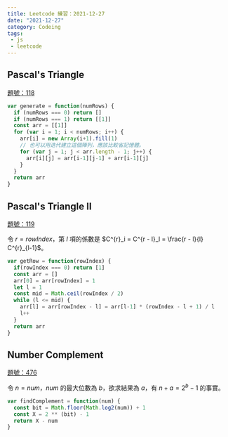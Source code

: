 ```yaml
---
title: Leetcode 練習：2021-12-27
date: "2021-12-27"
category: Codeing
tags:
 - js
 - leetcode
---
```


## Pascal's Triangle
[題號：118](https://leetcode.com/problems/pascals-triangle/)

```js
var generate = function(numRows) {
  if (numRows === 0) return []
  if (numRows === 1) return [[1]]
  const arr = [[1]]
  for (var i = 1; i < numRows; i++) {
    arr[i] = new Array(i+1).fill(1)
    // 也可以用迭代建立這個陣列，應該比較省記憶體。
    for (var j = 1; j < arr.length - 1; j++) {
      arr[i][j] = arr[i-1][j-1] + arr[i-1][j]
    }
  }
  return arr
}
```

## Pascal's Triangle II
[題號：119](https://leetcode.com/problems/pascals-triangle-ii/)

令 $r = rowIndex$，第 $l$ 項的係數是 $C^{r}_i = C^{r - l}_l =  \frac{r - l}{l} C^{r}_{l-1}$。

```js
var getRow = function(rowIndex) {
  if(rowIndex === 0) return [1]
  const arr = []
  arr[0] = arr[rowIndex] = 1
  let l = 1
  const mid = Math.ceil(rowIndex / 2)
  while (l <= mid) {
    arr[l] = arr[rowIndex - l] = arr[l-1] * (rowIndex - l + 1) / l
    l++
  }
  return arr
}
```

## Number Complement
[題號：476](https://leetcode.com/problems/number-complement/)

令 $n = num$，$num$ 的最大位數為 $b$，欲求結果為 $a$，有 $n + a = 2^b - 1$ 的事實。

```js
var findComplement = function(num) {
  const bit = Math.floor(Math.log2(num)) + 1
  const X = 2 ** (bit) - 1
  return X - num
}
```